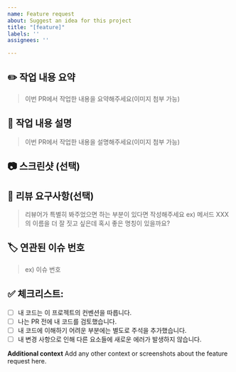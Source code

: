 ```yaml
---
name: Feature request
about: Suggest an idea for this project
title: "[feature]"
labels: ''
assignees: ''

---
```


## ✏️ 작업 내용 요약
> 이번 PR에서 작업한 내용을 요약해주세요(이미지 첨부 가능)

## 📝 작업 내용 설명
> 이번 PR에서 작업한 내용을 설명해주세요(이미지 첨부 가능)

## 📷 스크린샷 (선택)

## 💬 리뷰 요구사항(선택)
> 리뷰어가 특별히 봐주었으면 하는 부분이 있다면 작성해주세요
> ex) 메서드 XXX의 이름을 더 잘 짓고 싶은데 혹시 좋은 명칭이 있을까요?

## 🏷️ 연관된 이슈 번호
> ex) 이슈 번호

## ✅ 체크리스트:
- [ ] 내 코드는 이 프로젝트의 컨벤션을 따릅니다.
- [ ] 나는 PR 전에 내 코드를 검토했습니다.
- [ ] 내 코드에 이해하기 어려운 부분에는 별도로 주석을 추가했습니다.
- [ ] 내 변경 사항으로 인해 다른 요소들에 새로운 에러가 발생하지 않습니다.

**Additional context**
Add any other context or screenshots about the feature request here.
